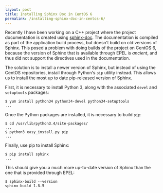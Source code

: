 ```yaml
---
layout: post
title: Installing Sphinx Doc in CentOS 6
permalink: /installing-sphinx-doc-in-centos-6/
---
```

Recently I have been working on a C++ project where the project documentation
is created using [sphinx-doc](http://www.sphinx-doc.org/). The documentation
is compiled as part of the application build process, but doesn't build on
old versions of Sphinx. This posed a problem with doing builds of the project
on CentOS 6, because the version of Sphinx that is available through EPEL is
*ancient*, and thus did not support the directives used in the documentation.

The solution is to install a newer version of Sphinx, but instead of using the
CentOS repositories, install through Python's `pip` utility instead. This
allows us to install the most up to date pip-released version of Sphinx.

First, it is necessary to install Python 3, along with the associated
`devel` and `setuptools` packages:

```shell
$ yum install python34 python34-devel python34-setuptools
...
```

Once the Python packages are installed, it is necessary to build `pip`:

```shell
$ cd /usr/lib/python3.4/site-packages/
...
$ python3 easy_install.py pip
...
```

Finally, use pip to install Sphinx:

```shell
$ pip install sphinx
...
```

This should give you a much more up-to-date version of Sphinx than the one that
is provided through EPEL:

```shell
$ sphinx-build --version
sphinx-build 1.8.5
```
